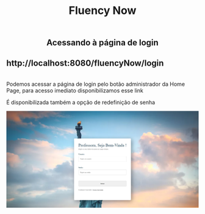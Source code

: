 <h1 align="center"> Fluency Now </h1>

<h2 align="center">
<br> Acessando à página de login<br>
</h2>

## <a id="anchortext" />http://localhost:8080/fluencyNow/login

<p> 
    <br> Podemos acessar a página de login pelo botão administrador da Home Page, para acesso imediato disponibilizamos esse link<br>
</p>

<p>É disponibilizada também a opção de redefinição de senha</p>

![Login](images/Login.png)

